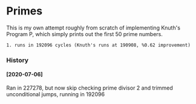 # Primes

This is my own attempt roughly from scratch of implementing Knuth's Program P, which simply
prints out the first 50 prime numbers.

    1. runs in 192096 cycles (Knuth's runs at 190908, %0.62 improvement)

### History

#### [2020-07-06] 
Ran in 227278, but now skip checking prime divisor 2 and trimmed unconditional jumps,
running in 192096
